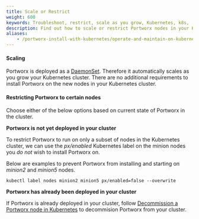 ```yaml
---
title: Scale or Restrict
weight: 600
keywords: Troubleshoot, restrict, scale as you grow, Kubernetes, k8s,
description: Find out how to scale or restrict Portworx nodes in your Kubernetes cluster
aliases:
    - /portworx-install-with-kubernetes/operate-and-maintain-on-kubernetes/troubleshooting/scale-or-restrict/
---
```

#### Scaling

Portworx is deployed as a [DaemonSet](https://kubernetes.io/docs/concepts/workloads/controllers/daemonset/). Therefore it automatically scales as you grow your Kubernetes cluster. There are no additional requirements to install Portworx on the new nodes in your Kubernetes cluster.

#### Restricting Portworx to certain nodes

Choose either of the below options based on current state of Portworx in the cluster.

**Portworx is not yet deployed in your cluster**

To restrict Portworx to run on only a subset of nodes in the Kubernetes cluster, we can use the _px/enabled_ Kubernetes label on the minion nodes you _do not_ wish to install Portworx on.

Below are examples to prevent Portworx from installing and starting on _minion2_ and _minion5_ nodes.

```text
kubectl label nodes minion2 minion5 px/enabled=false --overwrite
```

**Portworx has already been deployed in your cluster**

If Portworx is already deployed in your cluster, follow [Decommission a Portworx node in Kubernetes](/operations/operate-kubernetes/uninstall/decommission-a-node) to decommision Portworx from your cluster.
